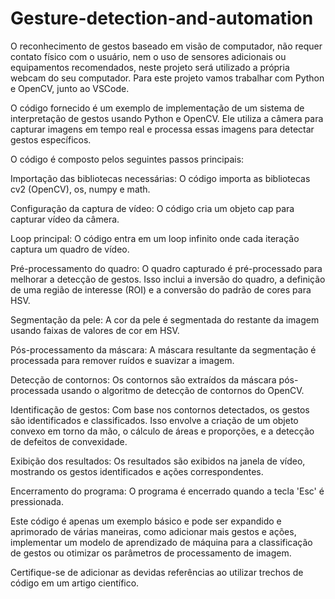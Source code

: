 # Gesture-detection-and-automation
O reconhecimento de gestos baseado em visão de computador, não requer contato físico com o usuário, nem o uso de sensores adicionais ou equipamentos recomendados, neste projeto será utilizado a própria webcam do seu computador. Para este projeto vamos trabalhar com Python e OpenCV, junto ao VSCode.

O código fornecido é um exemplo de implementação de um sistema de interpretação de gestos usando Python e OpenCV. Ele utiliza a câmera para capturar imagens em tempo real e processa essas imagens para detectar gestos específicos.

O código é composto pelos seguintes passos principais:

Importação das bibliotecas necessárias: O código importa as bibliotecas cv2 (OpenCV), os, numpy e math.

Configuração da captura de vídeo: O código cria um objeto cap para capturar vídeo da câmera.

Loop principal: O código entra em um loop infinito onde cada iteração captura um quadro de vídeo.

Pré-processamento do quadro: O quadro capturado é pré-processado para melhorar a detecção de gestos. Isso inclui a inversão do quadro, a definição de uma região de interesse (ROI) e a conversão do padrão de cores para HSV.

Segmentação da pele: A cor da pele é segmentada do restante da imagem usando faixas de valores de cor em HSV.

Pós-processamento da máscara: A máscara resultante da segmentação é processada para remover ruídos e suavizar a imagem.

Detecção de contornos: Os contornos são extraídos da máscara pós-processada usando o algoritmo de detecção de contornos do OpenCV.

Identificação de gestos: Com base nos contornos detectados, os gestos são identificados e classificados. Isso envolve a criação de um objeto convexo em torno da mão, o cálculo de áreas e proporções, e a detecção de defeitos de convexidade.

Exibição dos resultados: Os resultados são exibidos na janela de vídeo, mostrando os gestos identificados e ações correspondentes.

Encerramento do programa: O programa é encerrado quando a tecla 'Esc' é pressionada.

Este código é apenas um exemplo básico e pode ser expandido e aprimorado de várias maneiras, como adicionar mais gestos e ações, implementar um modelo de aprendizado de máquina para a classificação de gestos ou otimizar os parâmetros de processamento de imagem.

Certifique-se de adicionar as devidas referências ao utilizar trechos de código em um artigo científico.






